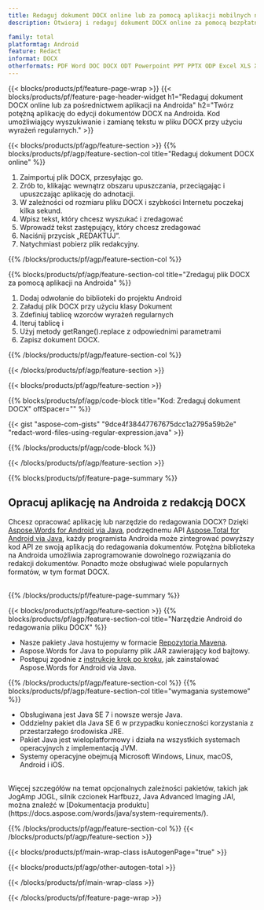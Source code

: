 ```yaml
---
title: Redaguj dokument DOCX online lub za pomocą aplikacji mobilnych na Androida
description: Otwieraj i redaguj dokument DOCX online za pomocą bezpłatnej aplikacji. Kod API Androida do wyszukiwania i zastępowania tekstu DOCX wyrażeniem regularnym.

family: total
platformtag: Android
feature: Redact
informat: DOCX
otherformats: PDF Word DOC DOCX ODT Powerpoint PPT PPTX ODP Excel XLS XLSX ODS
---
```

{{< blocks/products/pf/feature-page-wrap >}}
{{< blocks/products/pf/feature-page-header-widget h1="Redaguj dokument DOCX online lub za pośrednictwem aplikacji na Androida" h2="Twórz potężną aplikację do edycji dokumentów DOCX na Androida. Kod umożliwiający wyszukiwanie i zamianę tekstu w pliku DOCX przy użyciu wyrażeń regularnych." >}}

{{< blocks/products/pf/agp/feature-section >}}
{{% blocks/products/pf/agp/feature-section-col title="Redaguj dokument DOCX online" %}}

1. Zaimportuj plik DOCX, przesyłając go.
1. Zrób to, klikając wewnątrz obszaru upuszczania, przeciągając i upuszczając aplikację do adnotacji. 
1. W zależności od rozmiaru pliku DOCX i szybkości Internetu poczekaj kilka sekund.
1. Wpisz tekst, który chcesz wyszukać i zredagować
1. Wprowadź tekst zastępujący, który chcesz zredagować
1. Naciśnij przycisk „REDAKTUJ”.
1. Natychmiast pobierz plik redakcyjny.

{{% /blocks/products/pf/agp/feature-section-col %}}

{{% blocks/products/pf/agp/feature-section-col title="Zredaguj plik DOCX za pomocą aplikacji na Androida" %}}

1. Dodaj odwołanie do biblioteki do projektu Android  
1. Załaduj plik DOCX przy użyciu klasy Dokument
1. Zdefiniuj tablicę wzorców wyrażeń regularnych
1. Iteruj tablicę i 
1. Użyj metody getRange().replace z odpowiednimi parametrami
1. Zapisz dokument DOCX.

{{% /blocks/products/pf/agp/feature-section-col %}}

{{< /blocks/products/pf/agp/feature-section >}}

{{< blocks/products/pf/agp/feature-section >}}

{{% blocks/products/pf/agp/code-block title="Kod: Zredaguj dokument DOCX" offSpacer="" %}}

{{< gist "aspose-com-gists" "9dce4f38447767675dcc1a2795a59b2e" "redact-word-files-using-regular-expression.java" >}}

{{% /blocks/products/pf/agp/code-block %}}

{{< /blocks/products/pf/agp/feature-section >}}

{{% blocks/products/pf/feature-page-summary %}}

<h2>Opracuj aplikację na Androida z redakcją DOCX</h2>

Chcesz opracować aplikację lub narzędzie do redagowania DOCX? Dzięki [Aspose.Words for Android via Java](https://products.aspose.com/words/pl/android-java/), podrzędnemu API [Aspose.Total for Android via Java](https://products.aspose.com/total/pl/android-java/), każdy programista Androida może zintegrować powyższy kod API ze swoją aplikacją do redagowania dokumentów. Potężna biblioteka na Androida umożliwia zaprogramowanie dowolnego rozwiązania do redakcji dokumentów. Ponadto może obsługiwać wiele popularnych formatów, w tym format DOCX.<br /><br />

{{% /blocks/products/pf/feature-page-summary %}}

{{< blocks/products/pf/agp/feature-section >}}
{{% blocks/products/pf/agp/feature-section-col title="Narzędzie Android do redagowania pliku DOCX" %}}

- Nasze pakiety Java hostujemy w formacie [Repozytoria Mavena](https://releases.aspose.com/java/repo/com/aspose/aspose-words/). 
- Aspose.Words for Java to popularny plik JAR zawierający kod bajtowy. 
- Postępuj zgodnie z [instrukcje krok po kroku](https://docs.aspose.com/words/java/install-aspose-words-for-android-via-java/), jak zainstalować Aspose.Words for Android via Java.

{{% /blocks/products/pf/agp/feature-section-col %}}
{{% blocks/products/pf/agp/feature-section-col title="wymagania systemowe" %}}

- Obsługiwana jest Java SE 7 i nowsze wersje Java.
- Oddzielny pakiet dla Java SE 6 w przypadku konieczności korzystania z przestarzałego środowiska JRE.
- Pakiet Java jest wieloplatformowy i działa na wszystkich systemach operacyjnych z implementacją JVM.
- Systemy operacyjne obejmują Microsoft Windows, Linux, macOS, Android i iOS.

<br />
Więcej szczegółów na temat opcjonalnych zależności pakietów, takich jak JogAmp JOGL, silnik czcionek Harfbuzz, Java Advanced Imaging JAI, można znaleźć w [Dokumentacja produktu](https://docs.aspose.com/words/java/system-requirements/).

{{% /blocks/products/pf/agp/feature-section-col %}}
{{< /blocks/products/pf/agp/feature-section >}}

{{< blocks/products/pf/main-wrap-class isAutogenPage="true" >}}

{{< blocks/products/pf/agp/other-autogen-total >}}

{{< /blocks/products/pf/main-wrap-class >}}

{{< /blocks/products/pf/feature-page-wrap >}}